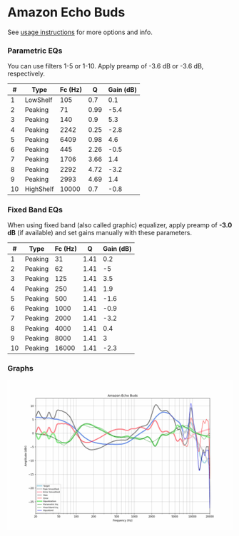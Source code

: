 # Amazon Echo Buds
See [usage instructions](https://github.com/jaakkopasanen/AutoEq#usage) for more options and info.

### Parametric EQs
You can use filters 1-5 or 1-10. Apply preamp of -3.6 dB or -3.6 dB, respectively.

|   # | Type      |   Fc (Hz) |    Q |   Gain (dB) |
|-----|-----------|-----------|------|-------------|
|   1 | LowShelf  |       105 | 0.7  |         0.1 |
|   2 | Peaking   |        71 | 0.99 |        -5.4 |
|   3 | Peaking   |       140 | 0.9  |         5.3 |
|   4 | Peaking   |      2242 | 0.25 |        -2.8 |
|   5 | Peaking   |      6409 | 0.98 |         4.6 |
|   6 | Peaking   |       445 | 2.26 |        -0.5 |
|   7 | Peaking   |      1706 | 3.66 |         1.4 |
|   8 | Peaking   |      2292 | 4.72 |        -3.2 |
|   9 | Peaking   |      2993 | 4.69 |         1.4 |
|  10 | HighShelf |     10000 | 0.7  |        -0.8 |

### Fixed Band EQs
When using fixed band (also called graphic) equalizer, apply preamp of **-3.0 dB** (if available) and set gains manually with these parameters.

|   # | Type    |   Fc (Hz) |    Q |   Gain (dB) |
|-----|---------|-----------|------|-------------|
|   1 | Peaking |        31 | 1.41 |         0.2 |
|   2 | Peaking |        62 | 1.41 |        -5   |
|   3 | Peaking |       125 | 1.41 |         3.5 |
|   4 | Peaking |       250 | 1.41 |         1.9 |
|   5 | Peaking |       500 | 1.41 |        -1.6 |
|   6 | Peaking |      1000 | 1.41 |        -0.9 |
|   7 | Peaking |      2000 | 1.41 |        -3.2 |
|   8 | Peaking |      4000 | 1.41 |         0.4 |
|   9 | Peaking |      8000 | 1.41 |         3   |
|  10 | Peaking |     16000 | 1.41 |        -2.3 |

### Graphs
![](./Amazon%20Echo%20Buds.png)
